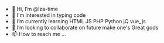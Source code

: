 - 👋 Hi, I’m @lza-time
- 👀 I'm interested in typing code
- 🌱 I’m currently learning HTML JS PHP Python jQ vue_js 
- 💞️ I’m looking to collaborate on future make one's Great gods
- 📫 How to reach me ...

<!---
lza-time/lza-time is a ✨ special ✨ repository because its `README.md` (this file) appears on your GitHub profile.
You can click the Preview link to take a look at your changes.
--->
